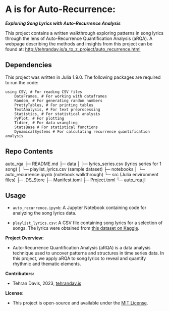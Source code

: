 
# A is for Auto-Recurrence: 
**_Exploring Song Lyrics with Auto-Recurrence Analysis_**

This project contains a written walkthrough exploring patterns in song lyrics through the lens of Auto-Recurrence Quantification Analysis (aRQA). A webpage describing the methods and insights from this project can be found at: http://tehrandav.is/a_to_z_project/auto_recurrence.html

## Dependencies
This project was written in Julia 1.9.0. The following packages are required to run the code:

```
using CSV, # For reading CSV files
    DataFrames, # For working with dataframes
    Random, # For generating random numbers
    PrettyTables, # For printing tables
    TextAnalysis, # For text preprocessing
    Statistics, # For statistical analysis
    PyPlot, # For plotting
    Tidier, # For data wrangling
    StatsBase # For statistical functions
    DynamicalSystems # For calculating recurrence quantification analysis
```      

## Repo Contents

auto_rqa
├─ README.md
├─ data
│  ├─ lyrics_series.csv (lyrics series for 1 song)
│  └─ playlist_lyrics.csv (sample dataset)
├─ notebooks
│  └─ auto_recurrence.ipynb (notebook walkthrough)
└─ src (Julia environment files)
   ├─ .DS_Store
   ├─ Manifest.toml
   ├─ Project.toml
   └─ auto_rqa.jl
   
   
## Usage

- `auto_recurrence.ipynb`: A Jupyter Notebook containing code for analyzing the song lyrics data.

- `playlist_lyrics.csv`: A CSV file containing song lyrics for a selection of songs. The lyrics were obtained from [this dataset on Kaggle](https://www.kaggle.com/datasets/carlosgdcj/genius-song-lyrics-with-language-information).



**Project Overview:**
- Auto-Recurrence Quantification Analysis (aRQA) is a data analysis technique used to uncover patterns and structures in time series data. In this project, we apply aRQA to song lyrics to reveal and quantify rhythmic and thematic elements.



**Contributors:**
- Tehran Davis, 2023, [tehrandav.is](http://tehrandav.is)

**License:**
- This project is open-source and available under the [MIT License](LICENSE).